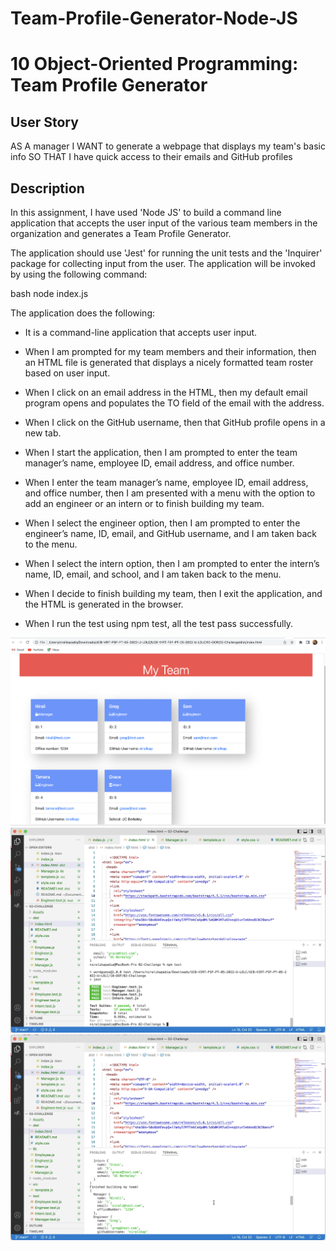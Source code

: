 # Team-Profile-Generator-Node-JS

# 10 Object-Oriented Programming: Team Profile Generator

## User Story

AS A manager
I WANT to generate a webpage that displays my team's basic info
SO THAT I have quick access to their emails and GitHub profiles


## Description

In this assignment, I have used 'Node JS' to build a command line application that accepts the user input of the various team members in the organization and generates a Team Profile Generator.

The application should use 'Jest' for running the unit tests and the 'Inquirer' package for collecting input from the user. The application will be invoked by using the following command:

bash
node index.js


The application does the following:

- It is a command-line application that accepts user input.

- When I am prompted for my team members and their information, then an HTML file is generated that displays a nicely formatted team roster based on user input.

- When I click on an email address in the HTML, then my default email program opens and populates the TO field of the email with the address.

- When I click on the GitHub username, then that GitHub profile opens in a new tab.

- When I start the application, then I am prompted to enter the team manager’s name, employee ID, email address, and office number.

- When I enter the team manager’s name, employee ID, email address, and office number, then I am presented with a menu with the option to add an engineer or an intern or to finish building my team.

- When I select the engineer option, then I am prompted to enter the engineer’s name, ID, email, and GitHub username, and I am taken back to the menu.

- When I select the intern option, then I am prompted to enter the intern’s name, ID, email, and school, and I am taken back to the menu.

- When I decide to finish building my team, then I exit the application, and the HTML is generated in the browser.

- When I run the test using npm test, all the test pass successfully.

![Image](./Assets/Screenshot.jpg)
![Image](./Assets/Screenshot1.jpg)
![Image](./Assets/Screenshot2.jpg)

